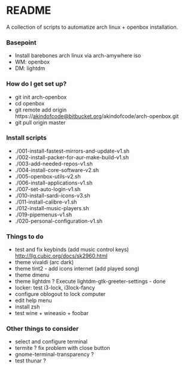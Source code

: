 # README #

A collection of scripts to automatize arch linux + openbox installation.

### Basepoint ###

* Install barebones arch linux via arch-amywhere iso
* WM: openbox
* DM: lightdm

### How do I get set up? ###

* git init arch-openbox
* cd openbox
* git remote add origin https://akindofcode@bitbucket.org/akindofcode/arch-openbox.git
* git pull origin master

### Install scripts ###

* ./001-install-fastest-mirrors-and-update-v1.sh
* ./002-install-packer-for-aur-make-build-v1.sh
* ./003-add-needed-repos-v1.sh
* ./004-install-core-software-v2.sh
* ./005-openbox-utils-v2.sh
* ./006-install-applications-v1.sh
* ./007-set-auto-login-v1.sh
* ./010-install-sardi-icons-v3.sh
* ./011-install-calibre-v1.sh
* ./012-install-music-players.sh
* ./019-pipemenus-v1.sh
* ./020-personal-configuration-v1.sh

### Things to do ###

* test and fix keybinds (add music control keys) http://llg.cubic.org/docs/sk2960.html
* theme vivaldi (arc dark)
* theme tint2 - add icons internet (add played song)
* theme dmenu
* theme lightdm ? Execute lightdm-gtk-greeter-settings - done
* locker: test i3-lock, i3lock-fancy
* configure oblogout to lock computer
* edit help menu
* install zsh
* test wine + wineasio + foobar

### Other things to consider ###

* select and configure terminal 
* termite ? fix problem with close button
* gnome-terminal-transparency ?
* test thunar ?